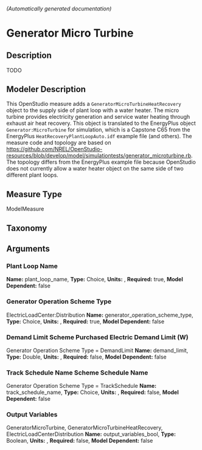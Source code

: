 

###### (Automatically generated documentation)

# Generator Micro Turbine

## Description
TODO

## Modeler Description
This OpenStudio measure adds a `GeneratorMicroTurbineHeatRecovery` object to the supply side of plant loop with a water heater. The micro turbine provides electricity generation and service water heating through exhaust air heat recovery. This object is translated to the EnergyPlus object `Generator:MicroTurbine` for simulation, which is a Capstone C65 from the EnergyPlus `HeatRecoveryPlantLoopAuto.idf` example file (and others). The measure code and topology are based on https://github.com/NREL/OpenStudio-resources/blob/develop/model/simulationtests/generator_microturbine.rb. The topology differs from the EnergyPlus example file because OpenStudio does not currently allow a water heater object on the same side of two different plant loops.

## Measure Type
ModelMeasure

## Taxonomy


## Arguments


### Plant Loop Name

**Name:** plant_loop_name,
**Type:** Choice,
**Units:** ,
**Required:** true,
**Model Dependent:** false

### Generator Operation Scheme Type
ElectricLoadCenter:Distribution
**Name:** generator_operation_scheme_type,
**Type:** Choice,
**Units:** ,
**Required:** true,
**Model Dependent:** false

### Demand Limit Scheme Purchased Electric Demand Limit (W)
Generator Operation Scheme Type = DemandLimit
**Name:** demand_limit,
**Type:** Double,
**Units:** ,
**Required:** false,
**Model Dependent:** false

### Track Schedule Name Scheme Schedule Name
Generator Operation Scheme Type = TrackSchedule
**Name:** track_schedule_name,
**Type:** Choice,
**Units:** ,
**Required:** false,
**Model Dependent:** false

### Output Variables
GeneratorMicroTurbine, GeneratorMicroTurbineHeatRecovery, ElectricLoadCenterDistribution
**Name:** output_variables_bool,
**Type:** Boolean,
**Units:** ,
**Required:** false,
**Model Dependent:** false




